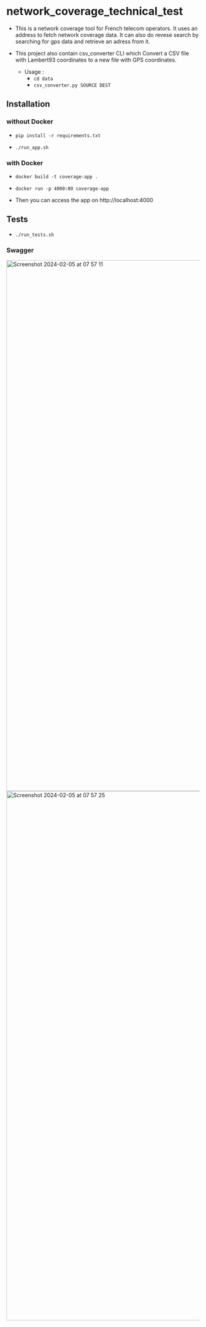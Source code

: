 # network_coverage_technical_test

- This is a network coverage tool for French telecom operators. It uses an address to fetch network coverage data. 
It can also do revese search by searching for gps data and retrieve an adress from it.

- This project also contain csv_converter CLI which  Convert a CSV file with Lambert93 coordinates to a new file with GPS coordinates.    

  - Usage :                                                      
     - ```cd data```
     - ```csv_converter.py SOURCE DEST   ```

## Installation
### without Docker
  
- ```pip install -r requirements.txt```

- ```./run_app.sh```

### with Docker
- ```docker build -t coverage-app .```
- ```docker run -p 4000:80 coverage-app ```

- Then you can access the app on http://localhost:4000

## Tests
- ```./run_tests.sh```


### Swagger 

<img width="1382" alt="Screenshot 2024-02-05 at 07 57 11" src="https://github.com/mpruvot/network_coverage_technical_test/assets/132161864/ee4d558b-45b2-4ccb-8b47-22831290cac0">

<img width="1378" alt="Screenshot 2024-02-05 at 07 57 25" src="https://github.com/mpruvot/network_coverage_technical_test/assets/132161864/d0974875-d4da-4f67-9c17-2ca83254de7a">


